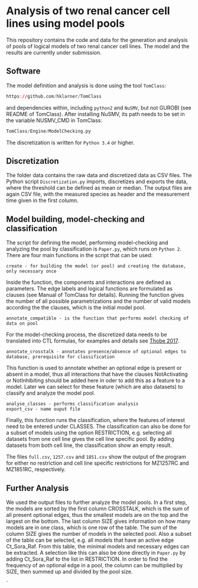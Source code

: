 # Analysis of two renal cancer cell lines using model pools
This repository contains the code and data for the generation and analysis of pools of logical models of two renal cancer cell lines.
The model and the results are currently under submission.

## Software
The model definition and analysis is done using the tool `TomClass`:

```R
https://github.com/hklarner/TomClass
```

and dependencies within, including `python2` and `NuSMV`, but not GUROBI (see README of TomClass).
After installing NuSMV, its path needs to be set in the variable NUSMV_CMD in TomClass:

```R
TomClass/Engine/ModelChecking.py
```

The discretization is written for `Python 3.4` or higher.

## Discretization

The folder data contains the raw data and discretized data as CSV files.
The Python script `Discretization.py` imports, discretizes and exports the data, where the threshold can be defined as mean or median.
The output files are again CSV file, with the measured species as header and the measurement time given in the first column.

## Model building, model-checking and classification

The script for defining the model, performing model-checking and analyzing the pool by classification is `Paper.py`, which runs on
`Python 2`. There are four main functions in the script that can be used:
```
create - for building the model (or pool) and creating the database, only necessary once
```
Inside the function, the components and interactions are defined as parameters. The edge labels and logical functions are formulated as clauses (see Manual of TomClass for details).
Running the function gives the number of all possible parametrizations and the number of valid models according the the clauses, which is the initial model pool.
```
annotate_compatible - is the function that performs model checking of data on pool
```
For the model-checking process, the discretized data needs to be translated into CTL formulas, for examples and details see [Thobe 2017](https://d-nb.info/1136608877/34).
```
annotate_crosstalk - annotates presence/absence of optional edges to database, prerequisite for classification
```
This function is used to annotate whether an optional edge is present or absent in a model, thus all interactions that have the clauses NotActivating or NotInhibiting should be added here in oder to add this as a feature to a model. Later we can select for these feature (which are also datasets) to classify and analyze the model pool.
```
analyse_classes - performs classification analysis
export_csv - name ouput file
```
Finally, this function runs the classification, where the features of interest need to be entered under CLASSES. The classification can also be done for a subset of models using the option RESTRICTION, e.g. selecting all datasets from one cell line gives the cell line specific pool. By adding datasets from both cell line, the classification show an empty result.

The files `full.csv`, `1257.csv` and `1851.csv` show the output of the program for either no restriction and cell line specific restrictions for MZ1257RC and MZ1851RC, respectively.

## Further Analysis

We used the output files to further analyze the model pools. In a first step, the models are sorted by the first column CROSSTALK, which is the sum of all present optional edges, thus the smallest models are on the top and the largest on the bottom. The last column SIZE gives information on how many models are in one class, which is one row of the table. The sum of the column SIZE gives the number of models in the selected pool.
Also a subset of the table can be selected, e.g. all models that have an active edge Ct_Sora_Raf. From this table, the minimal models and necessary edges can be extracted. A selection like this can also be done directly in `Paper.py` by adding Ct_Sora_Raf to the list in RESTRICTION.
In order to find the frequency of an optional edge in a pool, the column can be multiplied by SIZE, then summed up and divided by the pool size.  


`

